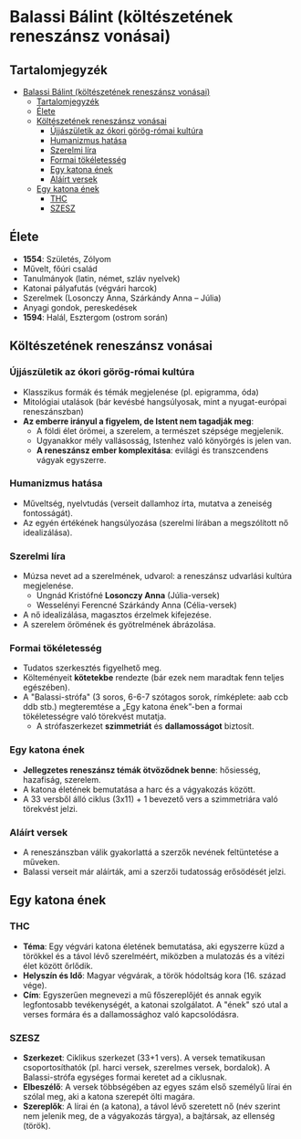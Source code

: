 # Balassi Bálint (költészetének reneszánsz vonásai)

## Tartalomjegyzék
- [Balassi Bálint (költészetének reneszánsz vonásai)](#balassi-bálint-költészetének-reneszánsz-vonásai)
  - [Tartalomjegyzék](#tartalomjegyzék)
  - [Élete](#élete)
  - [Költészetének reneszánsz vonásai](#költészetének-reneszánsz-vonásai)
    - [Újjászületik az ókori görög-római kultúra](#újjászületik-az-ókori-görög-római-kultúra)
    - [Humanizmus hatása](#humanizmus-hatása)
    - [Szerelmi líra](#szerelmi-líra)
    - [Formai tökéletesség](#formai-tökéletesség)
    - [Egy katona ének](#egy-katona-ének)
    - [Aláírt versek](#aláírt-versek)
  - [Egy katona ének](#egy-katona-ének-1)
    - [THC](#thc)
    - [SZESZ](#szesz)

## Élete

- **1554**: Születés, Zólyom
- Művelt, főúri család
- Tanulmányok (latin, német, szláv nyelvek)
- Katonai pályafutás (végvári harcok)
- Szerelmek (Losonczy Anna, Szárkándy Anna – Júlia)
- Anyagi gondok, pereskedések
- **1594**: Halál, Esztergom (ostrom során)

## Költészetének reneszánsz vonásai

### Újjászületik az ókori görög-római kultúra

- Klasszikus formák és témák megjelenése (pl. epigramma, óda)
- Mitológiai utalások (bár kevésbé hangsúlyosak, mint a nyugat-európai reneszánszban)
- **Az emberre irányul a figyelem, de Istent nem tagadják meg**:
  - A földi élet örömei, a szerelem, a természet szépsége megjelenik.
  - Ugyanakkor mély vallásosság, Istenhez való könyörgés is jelen van.
  - **A reneszánsz ember komplexitása**: evilági és transzcendens vágyak egyszerre.

### Humanizmus hatása

- Műveltség, nyelvtudás (verseit dallamhoz írta, mutatva a zeneiség fontosságát).
- Az egyén értékének hangsúlyozása (szerelmi lírában a megszólított nő idealizálása).

### Szerelmi líra

- Múzsa nevet ad a szerelmének, udvarol: a reneszánsz udvarlási kultúra megjelenése.
  - Ungnád Kristófné **Losonczy Anna** (Júlia-versek)
  - Wesselényi Ferencné Szárkándy Anna (Célia-versek)
- A nő idealizálása, magasztos érzelmek kifejezése.
- A szerelem örömének és gyötrelmének ábrázolása.

### Formai tökéletesség

- Tudatos szerkesztés figyelhető meg.
- Költeményeit **kötetekbe** rendezte (bár ezek nem maradtak fenn teljes egészében).
- A "Balassi-strófa" (3 soros, 6-6-7 szótagos sorok, rímképlete: aab ccb ddb stb.) megteremtése a „Egy katona ének”-ben a formai tökéletességre való törekvést mutatja.
  - A strófaszerkezet **szimmetriát** és **dallamosságot** biztosít.

### Egy katona ének

- **Jellegzetes reneszánsz témák ötvöződnek benne**: hősiesség, hazafiság, szerelem.
- A katona életének bemutatása a harc és a vágyakozás között.
- A 33 versből álló ciklus (3x11) + 1 bevezető vers a szimmetriára való törekvést jelzi.

### Aláírt versek

- A reneszánszban válik gyakorlattá a szerzők nevének feltüntetése a műveken.
- Balassi verseit már aláírták, ami a szerzői tudatosság erősödését jelzi.

## Egy katona ének

### THC

- **Téma**: Egy végvári katona életének bemutatása, aki egyszerre küzd a törökkel és a távol lévő szerelméért, miközben a mulatozás és a vitézi élet között őrlődik.
- **Helyszín és Idő**: Magyar végvárak, a török hódoltság kora (16. század vége).
- **Cím**: Egyszerűen megnevezi a mű főszereplőjét és annak egyik legfontosabb tevékenységét, a katonai szolgálatot. A "ének" szó utal a verses formára és a dallamossághoz való kapcsolódásra.

### SZESZ

- **Szerkezet**: Ciklikus szerkezet (33+1 vers). A versek tematikusan csoportosíthatók (pl. harci versek, szerelmes versek, bordalok). A Balassi-strófa egységes formai keretet ad a ciklusnak.
- **Elbeszélő**: A versek többségében az egyes szám első személyű lírai én szólal meg, aki a katona szerepét ölti magára.
- **Szereplők**: A lírai én (a katona), a távol lévő szeretett nő (név szerint nem jelenik meg, de a vágyakozás tárgya), a bajtársak, az ellenség (török).
